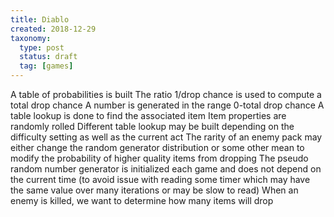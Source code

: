 ```yaml
---
title: Diablo
created: 2018-12-29
taxonomy:
  type: post
  status: draft
  tag: [games]
---
```


A table of probabilities is built
The ratio 1/drop chance is used to compute a total drop chance
A number is generated in the range 0-total drop chance
A table lookup is done to find the associated item
Item properties are randomly rolled
Different table lookup may be built depending on the difficulty setting as well as the current act
The rarity of an enemy pack may either change the random generator distribution or some other mean to modify the probability of higher quality items from dropping
The pseudo random number generator is initialized each game and does not depend on the current time (to avoid issue with reading some timer which may have the same value over many iterations or may be slow to read)
When an enemy is killed, we want to determine how many items will drop
